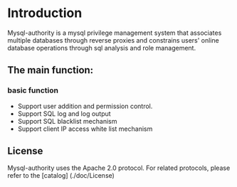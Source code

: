 # Introduction

Mysql-authority is a mysql privilege management system that associates multiple databases through reverse proxies and constrains users' online database operations through sql analysis and role management.

## The main function:

### basic function

- Support user addition and permission control.
- Support SQL log and log output
- Support SQL blacklist mechanism
- Support client IP access white list mechanism

## License

Mysql-authority uses the Apache 2.0 protocol. For related protocols, please refer to the [catalog] (./doc/License)